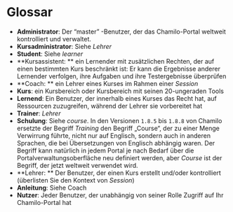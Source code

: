 # Glossar

* **Administrator**: Der “master” -Benutzer, der das Chamilo-Portal weltweit kontrolliert und verwaltet.
* **Kursadministrator**: Siehe _Lehrer_
* **Student**: Siehe _learner_
* **Kursassistent: ** ein Lernender mit zusätzlichen Rechten, der auf einen bestimmten Kurs beschränkt ist: Er kann die Ergebnisse anderer Lernender verfolgen, ihre Aufgaben und ihre Testergebnisse überprüfen
* **Coach: ** ein Lehrer eines Kurses im Rahmen einer _Session_
* **Kurs**: ein Kursbereich oder Kursbereich mit seinen 20-ungeraden Tools
* **Lernend**: Ein Benutzer, der innerhalb eines Kurses das Recht hat, auf Ressourcen zuzugreifen, während der Lehrer sie vorbereitet hat
* **Trainer**: _Lehrer_
* **Schulung**: Siehe _course_. In den Versionen `1.8.5` bis `1.8.8` von Chamilo ersetzte der Begriff _Training_ den Begriff „Course“, der zu einer Menge Verwirrung führte, nicht nur auf Englisch, sondern auch in anderen Sprachen, die bei Übersetzungen von Englisch abhängig waren. Der Begriff kann natürlich in jedem Portal je nach Bedarf über die Portalverwaltungsoberfläche neu definiert werden, aber _Course_ ist der Begriff, der jetzt weltweit verwendet wird.
* **Lehrer: ** Der Benutzer, der einen Kurs erstellt und/oder kontrolliert \(überlisten Sie den Kontext von _Session_\)
* **Anleitung**: Siehe Coach
* **Nutzer**: Jeder Benutzer, der unabhängig von seiner Rolle Zugriff auf Ihr Chamilo-Portal hat